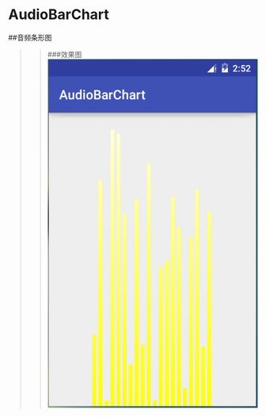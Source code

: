 # AudioBarChart
##音频条形图
>>###效果图 
![image](https://github.com/LittleMonsterr/AudioBarChart/blob/master/Git/AudioBarChart_effect.gif)
